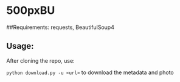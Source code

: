 # 500pxBU

##Requirements:
requests, BeautifulSoup4

## Usage:
After cloning the repo, use:

`python download.py -u <url>` to download the metadata and photo
